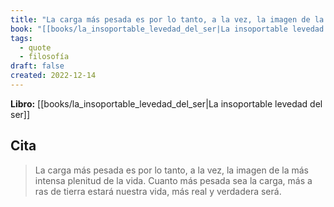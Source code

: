 ```yaml
---
title: "La carga más pesada es por lo tanto, a la vez, la imagen de la más intensa pleni..."
book: "[[books/la_insoportable_levedad_del_ser|La insoportable levedad del ser]]"
tags:
  - quote
  - filosofía
draft: false
created: 2022-12-14
---
```


**Libro:** [[books/la_insoportable_levedad_del_ser|La insoportable levedad del ser]]

## Cita
> La carga más pesada es por lo tanto, a la vez, la imagen de la más intensa plenitud de la vida. Cuanto más pesada sea la carga, más a ras de tierra estará nuestra vida, más real y verdadera será.
